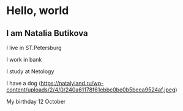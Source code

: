 # Hello, world
## I am Natalia  Butikova
I live in ST.Petersburg

I work in bank

I study at Netology

I have a dog
(https://natalyland.ru/wp-content/uploads/2/4/0/240a61178f61ebbc0be0b5beea9524af.jpeg)

My birthday 12 October
